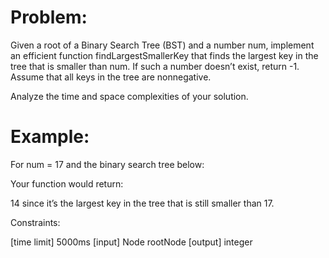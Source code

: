 # Problem:

Given a root of a Binary Search Tree (BST) and a number num, implement an efficient function findLargestSmallerKey that finds the largest key in the tree that is smaller than num. If such a number doesn’t exist, return -1. Assume that all keys in the tree are nonnegative.

Analyze the time and space complexities of your solution.

# Example:
For num = 17 and the binary search tree below:
![]()


Your function would return:

14 since it’s the largest key in the tree that is still smaller than 17.

Constraints:

[time limit] 5000ms
[input] Node rootNode
[output] integer